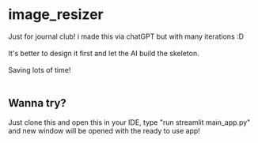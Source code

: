 # image_resizer
Just for journal club! i made this via chatGPT but with many iterations :D
<br>
<br>
It's better to design it first and let the AI build the skeleton.
<br>
<br>
Saving lots of time!
<br>
<br>
## Wanna try?
Just clone this and open this in your IDE, type "run streamlit main_app.py" and new window will be opened with the ready to use app!

